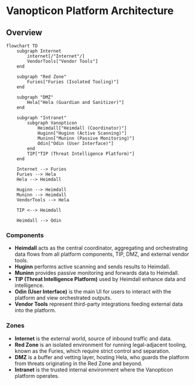 # Vanopticon Platform Architecture

## Overview

```mermaid
flowchart TD
    subgraph Internet
        internet[/"Internet"/]
        VendorTools["Vendor Tools"]
    end

    subgraph "Red Zone"
        Furies["Furies (Isolated Tooling)"]
    end

    subgraph "DMZ"
        Hela["Hela (Guardian and Sanitizer)"]
    end

    subgraph "Intranet"
        subgraph Vanopticon
            Heimdall["Heimdall (Coordinator)"]
            Huginn["Huginn (Active Scanning)"]
            Muninn["Muninn (Passive Monitoring)"]
            Odin["Odin (User Interface)"]
        end
        TIP["TIP (Threat Intelligence Platform)"]
    end

    Internet --> Furies
    Furies --> Hela
    Hela --> Heimdall

    Huginn --> Heimdall
    Muninn --> Heimdall
    VendorTools --> Hela

    TIP <--> Heimdall

    Heimdall --> Odin
```

### Components

- **Heimdall** acts as the central coordinator, aggregating and orchestrating data flows from all platform components, TIP, DMZ, and external vendor tools.
- **Huginn** performs active scanning and sends results to Heimdall.
- **Muninn** provides passive monitoring and forwards data to Heimdall.
- **TIP (Threat Intelligence Platform)** used by Heimdall enhance data and intelligence.
- **Odin (User Interface)** is the main UI for users to interact with the platform and view orchestrated outputs.
- **Vendor Tools** represent third-party integrations feeding external data into the platform.

### Zones

- **Internet** is the external world, source of inbound traffic and data.
- **Red Zone** is an isolated environment for running legal-adjacent tooling, known as the Furies, which require strict control and separation.
- **DMZ** is a buffer and vetting layer, hosting Hela, who guards the platform from threats originating in the Red Zone and beyond.
- **Intranet** is the trusted internal environment where the Vanopticon platform operates.
